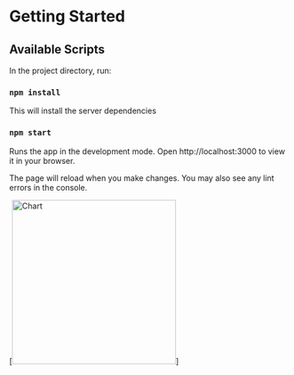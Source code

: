 # Getting Started

## Available Scripts

In the project directory, run:

### `npm install`

This will install the server dependencies

### `npm start`

Runs the app in the development mode.
Open http://localhost:3000 to view it in your browser.

The page will reload when you make changes.
You may also see any lint errors in the console.


[<img alt="Chart" src="../public/logo192.png" width="295" height="295">]